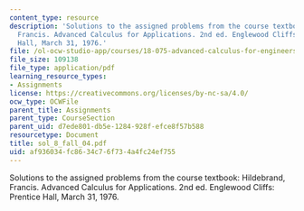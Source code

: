 ```yaml
---
content_type: resource
description: 'Solutions to the assigned problems from the course textbook: Hildebrand,
  Francis. Advanced Calculus for Applications. 2nd ed. Englewood Cliffs: Prentice
  Hall, March 31, 1976.'
file: /ol-ocw-studio-app/courses/18-075-advanced-calculus-for-engineers-fall-2004/af936034fc8634c76f734a4fc24ef755_sol_8_fall_04.pdf
file_size: 109138
file_type: application/pdf
learning_resource_types:
- Assignments
license: https://creativecommons.org/licenses/by-nc-sa/4.0/
ocw_type: OCWFile
parent_title: Assignments
parent_type: CourseSection
parent_uid: d7ede801-db5e-1284-928f-efce8f57b588
resourcetype: Document
title: sol_8_fall_04.pdf
uid: af936034-fc86-34c7-6f73-4a4fc24ef755
---
```

Solutions to the assigned problems from the course textbook: Hildebrand, Francis. Advanced Calculus for Applications. 2nd ed. Englewood Cliffs: Prentice Hall, March 31, 1976.